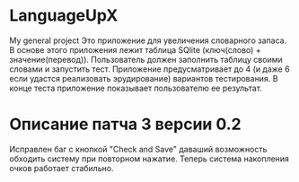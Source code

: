 # LanguageUpX
My general project
Это приложение для увеличения словарного запаса. В основе этого приложения лежит таблица SQlite (ключ(слово) + значение(перевод)). Пользователь должен заполнить таблицу своими словами и запустить тест. Приложение предусматривает до 4 (и даже 6 если удастся реализовать эрудирование) вариантов тестирования. В конце теста приложение показывает пользователю ее результат.
# Описание патча 3 версии 0.2
Исправлен баг с кнопкой "Check and Save" даваший возможность обходить систему при повторном нажатие. Теперь система накопления очков работает стабильно.

